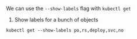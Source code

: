 
We can use the `--show-labels` flag with `kubectl get`

1. Show labels for a bunch of objects

```execute
kubectl get --show-labels po,rs,deploy,svc,no
```
